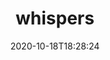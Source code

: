 ---
date: '2020-10-18T18:28:24'
draft: false
metadata:
  description: Identify hardcoded secrets and dangerous behaviours
  homepage: null
  name: whispers
  owner:
    github_url: https://github.com/Skyscanner
    login: Skyscanner
    name: Skyscanner
    url: http://www.skyscanner.net
  url: https://github.com/Skyscanner/whispers
tags: []
title: whispers
type: tool
---